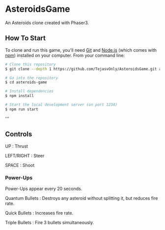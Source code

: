 # AsteroidsGame
An Asteroids clone created with Phaser3.

## How To Start

To clone and run this game, you'll need [Git](https://git-scm.com) and [Node.js](https://nodejs.org/en/download/) (which comes with [npm](http://npmjs.com)) installed on your computer. From your command line:


```bash
# Clone this repository
$ git clone --depth 1 https://github.com/TejasvOnly/AsteroidsGame.git asteroids-game

# Go into the repository
$ cd asteroids-game

# Install dependencies
$ npm install

# Start the local development server (on port 1234)
$ npm run start

```
'''

## Controls

UP : Thrust

LEFT/RIGHT : Steer

SPACE : Shoot

### Power-Ups

Power-Ups appear every 20 seconds.



Quantum Bullets : Destroys any asteroid without splitting it, but reduces fire rate.

Quick Bullets : Increases fire rate.

Triple Bullets : Fire 3 bullets simultaneously.
